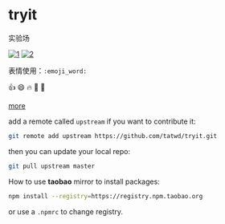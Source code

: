 # tryit
实验场

[![1]](#)  [![2]](#)

[1]: https://img.shields.io/github/languages/count/tatwd/tryit.svg
[2]: https://img.shields.io/github/languages/top/tatwd/tryit.svg?color=red

表情使用：`:emoji_word:`

:+1: :smile: :fire: :clap: :dog:

[more](https://tatwd.github.io/tryit/github_emojis/)

add a remote called `upstream` if you want to contribute it:
```bash
git remote add upstream https://github.com/tatwd/tryit.git
```
then you can update your local repo:
```bash
git pull upstream master
```

How to use **taobao** mirror to install packages:

```bash
npm install --registry=https://registry.npm.taobao.org
```

or use a `.npmrc` to change registry.
